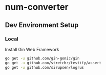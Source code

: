 # num-converter

## Dev Environment Setup

### Local

Install Gin Web Framework

```sh
go get -u github.com/gin-gonic/gin
go get -u github.com/stretchr/testify/assert
go get -u github.com/sirupsen/logrus
```
